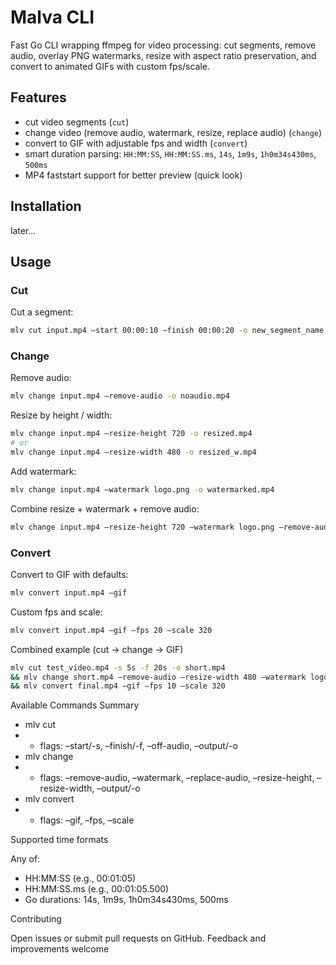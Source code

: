 # Malva CLI

Fast Go CLI wrapping ffmpeg for video processing: cut segments, remove audio, overlay PNG watermarks, resize with aspect ratio preservation, and convert to animated GIFs with custom fps/scale.

## Features

- cut video segments (`cut`)
- change video (remove audio, watermark, resize, replace audio) (`change`)
- convert to GIF with adjustable fps and width (`convert`)
- smart duration parsing: `HH:MM:SS`, `HH:MM:SS.ms`, `14s`, `1m9s`, `1h0m34s430ms`, `500ms`
- MP4 faststart support for better preview (quick look)

## Installation

later...

## Usage

### Cut

Cut a segment:
```bash
mlv cut input.mp4 –start 00:00:10 –finish 00:00:20 -o new_segment_name.mp4
```

### Change

Remove audio:

```bash
mlv change input.mp4 –remove-audio -o noaudio.mp4
```

Resize by height / width:
```bash
mlv change input.mp4 –resize-height 720 -o resized.mp4
# or
mlv change input.mp4 –resize-width 480 -o resized_w.mp4
```

Add watermark:
```bash
mlv change input.mp4 –watermark logo.png -o watermarked.mp4
```

Combine resize + watermark + remove audio:
```bash
mlv change input.mp4 –resize-height 720 –watermark logo.png –remove-audio -o combo.mp4
```

### Convert

Convert to GIF with defaults:
```bash
mlv convert input.mp4 –gif
```

Custom fps and scale:
```bash
mlv convert input.mp4 –gif –fps 20 –scale 320
```

Combined example (cut → change → GIF)
```bash
mlv cut test_video.mp4 -s 5s -f 20s -o short.mp4 
&& mlv change short.mp4 –remove-audio –resize-width 480 –watermark logo.png -o final.mp4 
&& mlv convert final.mp4 –gif –fps 10 –scale 320
```

Available Commands Summary
-	mlv cut     
- - flags: –start/-s, –finish/-f, –off-audio, –output/-o
-	mlv change  
- - flags: –remove-audio, –watermark, –replace-audio, –resize-height, –resize-width, –output/-o
-	mlv convert 
- - flags: –gif, –fps, –scale

Supported time formats

Any of:
-	HH:MM:SS (e.g., 00:01:05)
-	HH:MM:SS.ms (e.g., 00:01:05.500)
-	Go durations: 14s, 1m9s, 1h0m34s430ms, 500ms

Contributing

Open issues or submit pull requests on GitHub. Feedback and improvements welcome